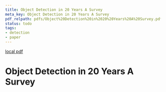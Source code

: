 ```yaml
---
title: Object Detection in 20 Years A Survey
meta_key: Object Detection in 20 Years A Survey
pdf_relpath: pdfs/Object%20Detection%20in%2020%20Years%20A%20Survey.pdf
status: todo
tags:
- detection
- paper
---
```


[local pdf](../../../pdfs/Object%20Detection%20in%2020%20Years%20A%20Survey.pdf)

# Object Detection in 20 Years A Survey
